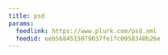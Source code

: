 ```yaml
---
title: psd
params:
  feedlink: https://www.plurk.com/psd.xml
  feedid: eeb5684515079037fe1fc0958340b26e
---
```

